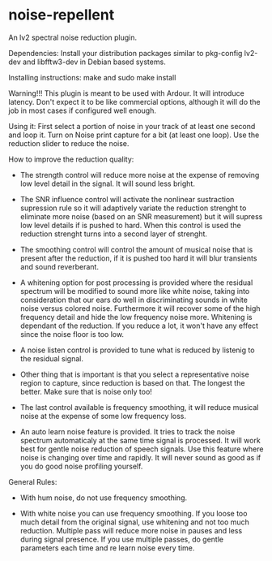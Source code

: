 # noise-repellent

An lv2 spectral noise reduction plugin.

Dependencies: Install your distribution packages similar to pkg-config lv2-dev and libfftw3-dev in Debian based systems.

Installing instructions: make and sudo make install

Warning!!! This plugin is meant to be used with Ardour. It will introduce latency. Don't expect it to be like commercial options, although it will do the job in most cases if configured well enough.

Using it: First select a portion of noise in your track of at least one second and loop it. Turn on Noise print capture for a bit (at least one loop). Use the reduction slider to reduce the noise.

How to improve the reduction quality:

- The strength control will reduce more noise at the expense of removing low level detail in the signal. It will sound less bright.

- The SNR influence control will activate the nonlinear sustraction supression rule so it will adaptively variate the reduction strenght to eliminate more noise (based on an SNR measurement) but it will supress low level details if is pushed to hard. When this control is used the reduction strenght turns into a second layer of strenght.

- The smoothing control will control the amount of musical noise that is present after the reduction, if it is pushed too hard it will blur transients and sound reverberant.

- A whitening option for post processing is provided where the residual spectrum will be modified to sound more like white noise, taking into consideration that our ears do well in discriminating sounds in white noise versus colored noise. Furthermore it will recover some of the high frequency detail and hide the low frequency noise more. Whitening is dependant of the reduction. If you reduce a lot, it won't have any effect since the noise floor is too low.

- A noise listen control is provided to tune what is reduced by listenig to the residual signal.

- Other thing that is important is that you select a representative noise region to capture, since reduction is based on that. The longest the better. Make sure that is noise only too!

- The last control available is frequency smoothing, it will reduce musical noise at the expense of some low frequency loss.

- An auto learn noise feature is provided. It tries to track the noise spectrum automaticaly at the same time signal is processed. It will work best for gentle noise reduction of speech signals. Use this feature where noise is changing over time and rapidly. It will never sound as good as if you do good noise profiling yourself.

General Rules:

- With hum noise, do not use frequency smoothing.

- With white noise you can use frequency smoothing. If you loose too much detail from the original signal, use whitening and not too much reduction. Multiple pass will reduce more noise in pauses and less during signal presence. If you use multiple passes, do gentle parameters each time and re learn noise every time.
